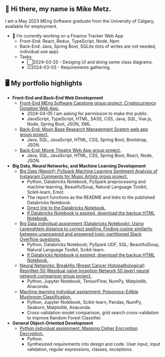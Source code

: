 ## 👋 Hi there, my name is Mike Metz.

<!--
**m-metz/m-metz** is a ✨ _special_ ✨ repository because its `README.md` (this file) appears on your GitHub profile.

Here are some ideas to get you started:

- 🔭 I’m currently working on ...
- 🌱 I’m currently learning ...
- 👯 I’m looking to collaborate on ...
- 🤔 I’m looking for help with ...
- 💬 Ask me about ...
- 📫 How to reach me: ...
- 😄 Pronouns: ...
- ⚡ Fun fact: ...
-->

I am a May 2023 MEng Software graduate from the University of Calgary, available for employment.

- 🔭 I’m currently working on a Finance Tracker Web App
  - Front-End: React, Redux, TypeScript, Node, Npm
  - Back-End: Java, Spring Boot, SQLite (lots of writes are not needed, individual use app).
  - Tasks
    - ⬜2024-03-25 - Desiging UI and doing some class diagrams.
    - ☑2024-03-03 - Requirements gathering.

## 🖥 My portfolio highlights
  - **Front-End and Back-End Web Development**
    - [Front-End MEng Software Capstone group project: Cryptocurrency Donation Web App.](https://github.com/m-metz/cryptocurrency-donation-web-app)
      - 2024-04-05 I am asking for permission to make this public.
      - JavaScript, TypeScript, HTML, SASS, CSS, Java, SQL, Vue.js, Node, Spring Boot, JSON, XML.
    - [Back-End: Moon Base Research Management System web app group project.](https://github.com/m-metz/moon-base-research-management-web-app)
      - Java, SQL, JavaScript, HTML, CSS, Spring Boot, Bootstrap, JSON.
    - [Back-End: Movie Theatre Web App group project.](https://github.com/m-metz/movie-theatre-web-app)
      - Java, SQL, JavaScript, HTML, CSS, Spring Boot, React, Node, JSON.
  - **Big Data, Neural Networks, and Machine Learning Development**
    - [Big Data (Report): PySpark Machine Learning Sentiment Analysis of Instagram Comments for Music Artists group project.](https://1drv.ms/b/s!AhtNjabG6mRVq8ZgH4YaYyYe5CMigA?e=NAisfe)
      - Python, Databricks Notebook, PySpark preprocessing and machine learning, BeautifulSoup, Natural Language Toolkit, Scikit-learn, Emot.
      - The report functions as the README and links to the published Databricks Notebook.
      - [Direct link to the Databricks Notebook.](https://databricks-prod-cloudfront.cloud.databricks.com/public/4027ec902e239c93eaaa8714f173bcfc/2947494414241448/3558815089651053/2747989559085117/latest.html)
      - [If Databricks Notebook is expired, download the backup HTML Notebook.](https://1drv.ms/u/s!AhtNjabG6mRVq8cLvfcM8Lun_fDnYw)
    - [Big Data individual assignment (Databricks Notebook): Using Levenshtein distance to correct spelling. Finding cosine similarity between unanswered and answered topic-partitioned Stack Overflow questions.](https://databricks-prod-cloudfront.cloud.databricks.com/public/4027ec902e239c93eaaa8714f173bcfc/2947494414241448/3099016446913454/2747989559085117/latest.html)
      - Python, Databricks Notebook; PySpark UDF, SQL; BeautifulSoup, Natural Language Toolkit, Scikit-learn.
      - [If Databricks Notebook is expired, download the backup HTML Notebook.](https://1drv.ms/u/s!AhtNjabG6mRVq8ZlIK03Fa4DE7Cydw)
    - [Neural Networks: BreakHis (Breast Cancer Histopathological) ResInNet-50 (Residual naïve Inception Network 50 layer) neural network comparison group project.](https://github.com/m-metz/breakhis-resinnet-50-neural-network)
      - Python, Jupyter Notebook, TensorFlow, NumPy, Matplotlib, Anaconda.
    - [Machine learning individual assignment: Poisonous-Edible Mushroom Classification.](https://github.com/m-metz/ensf611-machine-learning-assignment4-m-metz)
      - Python, Jupyter Notebook, Scikit-learn, Pandas, NumPy, Seaborn, Matplotlib, Anaconda.
      - Cross-validation model comparison, grid search cross-validation to improve Random Forest Classifier.
  - **General Object-Oriented Development**
    - [Python individual assignment: Mapping Cipher Encryption Decryption.](https://github.com/m-metz/ensf592-assignment3-encryption)
      - Python. 
      - Synthesized requirements into design and code. User input, input validation, regular expressions, classes, exceptions.
